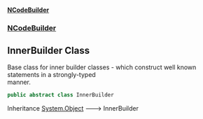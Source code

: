 #### [NCodeBuilder](index.md 'index')
### [NCodeBuilder](NCodeBuilder.md 'NCodeBuilder')

## InnerBuilder Class

Base class for inner builder classes - which construct well known statements in a strongly-typed  
manner.

```csharp
public abstract class InnerBuilder
```

Inheritance [System.Object](https://docs.microsoft.com/en-us/dotnet/api/System.Object 'System.Object') &#129106; InnerBuilder